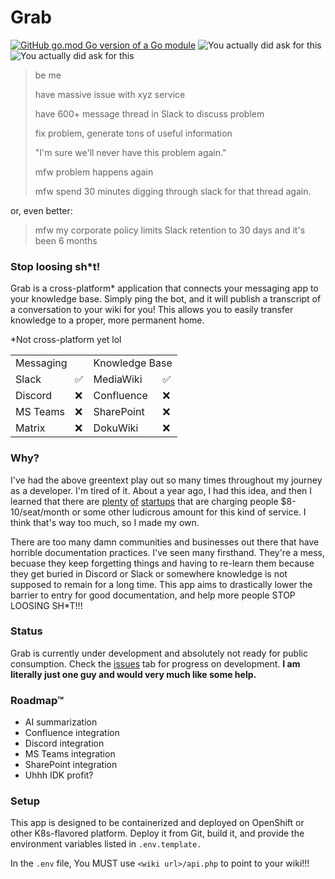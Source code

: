 # Grab

[![GitHub go.mod Go version of a Go module](https://img.shields.io/github/go-mod/go-version/willnilges/grab.svg)](https://github.com/willnilges/grab)
![You actually did ask for this](https://img.shields.io/badge/you_actually-asked_for_this-red)
![You actually did ask for this](https://img.shields.io/badge/made_with-anger-orange)

> be me
> 
> have massive issue with xyz service
> 
> have 600+ message thread in Slack to discuss problem
> 
> fix problem, generate tons of useful information
> 
> "I'm sure we'll never have this problem again."
> 
> mfw problem happens again
> 
> mfw spend 30 minutes digging through slack for that thread again.

or, even better:

> mfw my corporate policy limits Slack retention to 30 days and it's been 6 months

### Stop loosing sh*t!

Grab is a cross-platform* application that connects your messaging app to your knowledge base. Simply ping the bot, and it will publish a transcript of a conversation to your wiki for you! This allows you to easily transfer knowledge to a proper, more permanent home.

*Not cross-platform yet lol

<table>
  <tr>
    <td colspan="2">Messaging</td>
    <td colspan="2">Knowledge Base</td>
  </tr>
  <tr>
    <td>Slack</td>
    <td>✅</td>
    <td>MediaWiki</td>
    <td>✅</td>
  </tr>
  <tr>
    <td>Discord</td>
    <td> ❌ </td>
    <td>Confluence</td>
    <td> ❌ </td>
  </tr>
    <tr>
    <td>MS Teams</td>
    <td> ❌ </td>
    <td>SharePoint</td>
    <td> ❌ </td>
  </tr>
    </tr>
    <tr>
    <td>Matrix</td>
    <td> ❌ </td>
    <td>DokuWiki</td>
    <td> ❌ </td>
  </tr>
</table>

### Why?

I've had the above greentext play out so many times throughout my journey as a developer. I'm tired of it. About a year ago, I had this idea, and then I learned that there are [plenty](https://www.getguru.com/) [of](https://www.backupery.com/products/backupery-for-slack/) [startups](http://landria.io/) that are charging people $8-10/seat/month or some other ludicrous amount for this kind of service. I think that's way too much, so I made my own.

There are too many damn communities and businesses out there that have horrible documentation practices. I've seen many firsthand. They're a mess, becuase they keep forgetting things and having to re-learn them because they get buried in Discord or Slack or somewhere knowledge is not supposed to remain for a long time. This app aims to drastically lower the barrier to entry for good documentation, and help more people STOP LOOSING SH*T!!!

### Status

Grab is currently under development and absolutely not ready for public consumption. Check the [issues](https://github.com/WillNilges/grab/issues) tab for progress on development. **I am literally just one guy and would very much like some help.**

### Roadmap™
- AI summarization
- Confluence integration
- Discord integration
- MS Teams integration
- SharePoint integration
- Uhhh IDK profit?

### Setup

This app is designed to be containerized and deployed on OpenShift or other K8s-flavored platform. Deploy it from Git, build it, and provide the environment variables listed in `.env.template.`

In the `.env` file, You MUST use `<wiki url>/api.php` to point to your wiki!!!
